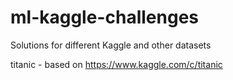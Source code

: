 # ml-kaggle-challenges
Solutions for different Kaggle and other datasets

titanic - based on https://www.kaggle.com/c/titanic
